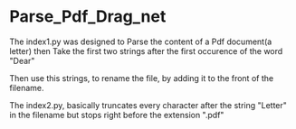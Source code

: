 # Parse_Pdf_Drag_net

The index1.py was designed to Parse the content of a Pdf document(a letter) then Take the first two strings after the first occurence of the word "Dear"

Then use this strings, to rename the file, by adding it to the front of the filename.

The index2.py, basically truncates every character after the string "Letter" in the filename but stops right before the extension ".pdf"
